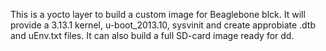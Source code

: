 This is a yocto layer to build a custom image for Beaglebone blck. It will provide a 3.13.1 kernel, u-boot_2013.10, sysvinit and create approbiate .dtb and uEnv.txt files. It can also build a full SD-card image ready for dd.